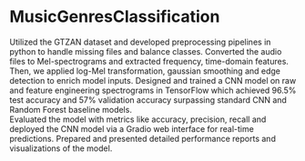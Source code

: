 # MusicGenresClassification
Utilized the GTZAN dataset and developed preprocessing pipelines in python to handle missing files and balance classes. 
Converted the audio files to Mel-spectrograms and extracted frequency, time-domain features. 
Then, we applied log-Mel transformation, gaussian smoothing and edge detection to enrich model inputs. 
Designed and trained a CNN model on raw and feature engineering spectrograms in TensorFlow which achieved 96.5% test accuracy and 57% validation accuracy surpassing standard CNN and Random Forest baseline models.  
Evaluated the model with metrics like accuracy, precision, recall and deployed the CNN model via a Gradio web interface for real-time predictions. 
Prepared and presented detailed performance reports and visualizations of the model. 
